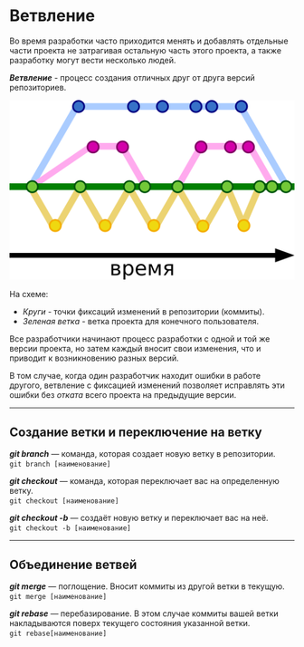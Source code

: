 # Ветвление

Во время разработки часто приходится менять и добавлять отдельные части проекта не затрагивая остальную часть этого проекта, а также разработку могут вести несколько людей.

***Ветвление*** - процесс создания отличных друг от друга версий репозиториев. 

![Ветвление](./branching.png)

На схеме:
+ _Круги_ - точки фиксаций изменений в репозитории (коммиты).
+ _Зеленая ветка_ - ветка проекта для конечного пользователя.

Все разработчики начинают процесс разработки с одной и той же версии проекта, но затем каждый вносит свои изменения, что и приводит к возникновению разных версий.

В том случае, когда один разработчик находит ошибки в работе другого, ветвление с фиксацией изменений позволяет исправлять эти ошибки без _отката_ всего проекта на предыдущие версии.

---

## Создание ветки и переключение на ветку

***git branch*** — команда, которая создает новую ветку в репозитории.  
`git branch [наименование]`

***git checkout*** — команда, которая переключает вас на определенную ветку.  
`git checkout [наименование]`

***git checkout -b*** — создаёт новую ветку и переключает вас на неё.  
`git checkout -b [наименование]`

---

## Объединение ветвей

***git merge*** — поглощение. Вносит коммиты из другой ветки в текущую.  
`git merge [наименование]`

***git rebase*** — перебазирование. В этом случае коммиты вашей ветки накладываются поверх текущего состояния указанной ветки.  
`git rebase[наименование]`